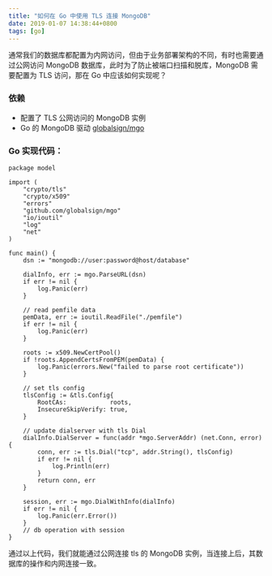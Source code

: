 ```yaml
---
title: "如何在 Go 中使用 TLS 连接 MongoDB"
date: 2019-01-07 14:38:44+0800
tags: [go]
---
```


通常我们的数据库都配置为内网访问，但由于业务部署架构的不同，有时也需要通过公网访问 MongoDB 数据库，此时为了防止被端口扫描和脱库，MongoDB 需要配置为 TLS 访问，那在 Go 中应该如何实现呢？

### 依赖

- 配置了 TLS 公网访问的 MongoDB 实例
- Go 的 MongoDB 驱动 [globalsign/mgo](github.com/globalsign/mgo)

### Go 实现代码：

```golang
package model

import (
	"crypto/tls"
	"crypto/x509"
	"errors"
	"github.com/globalsign/mgo"
	"io/ioutil"
	"log"
	"net"
)

func main() {
	dsn := "mongodb://user:password@host/database"

	dialInfo, err := mgo.ParseURL(dsn)
	if err != nil {
		log.Panic(err)
	}

	// read pemfile data
	pemData, err := ioutil.ReadFile("./pemfile")
	if err != nil {
		log.Panic(err)
	}

	roots := x509.NewCertPool()
	if !roots.AppendCertsFromPEM(pemData) {
		log.Panic(errors.New("failed to parse root certificate"))
	}

	// set tls config
	tlsConfig := &tls.Config{
		RootCAs:            roots,
		InsecureSkipVerify: true,
	}

	// update dialserver with tls Dial
	dialInfo.DialServer = func(addr *mgo.ServerAddr) (net.Conn, error) {
		conn, err := tls.Dial("tcp", addr.String(), tlsConfig)
		if err != nil {
			log.Println(err)
		}
		return conn, err
	}

	session, err := mgo.DialWithInfo(dialInfo)
	if err != nil {
		log.Panic(err.Error())
	}
	// db operation with session
}
```

通过以上代码，我们就能通过公网连接 tls 的 MongoDB 实例，当连接上后，其数据库的操作和内网连接一致。